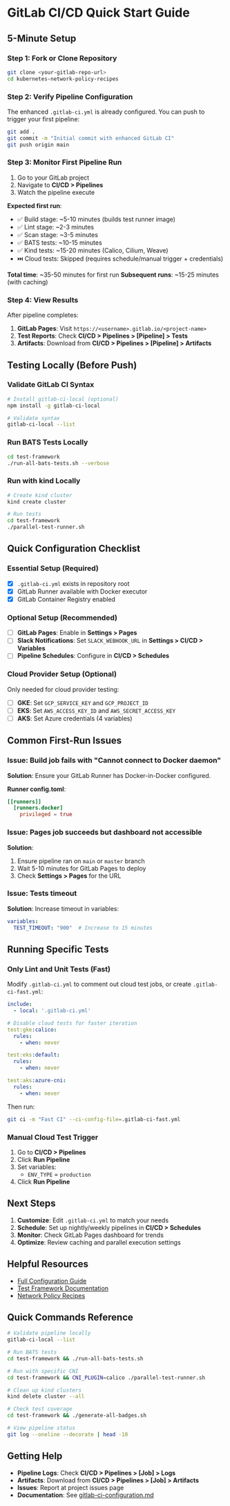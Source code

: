 # GitLab CI/CD Quick Start Guide

## 5-Minute Setup

### Step 1: Fork or Clone Repository

```bash
git clone <your-gitlab-repo-url>
cd kubernetes-network-policy-recipes
```

### Step 2: Verify Pipeline Configuration

The enhanced `.gitlab-ci.yml` is already configured. You can push to trigger your first pipeline:

```bash
git add .
git commit -m "Initial commit with enhanced GitLab CI"
git push origin main
```

### Step 3: Monitor First Pipeline Run

1. Go to your GitLab project
2. Navigate to **CI/CD > Pipelines**
3. Watch the pipeline execute

**Expected first run**:
- ✅ Build stage: ~5-10 minutes (builds test runner image)
- ✅ Lint stage: ~2-3 minutes
- ✅ Scan stage: ~3-5 minutes
- ✅ BATS tests: ~10-15 minutes
- ✅ Kind tests: ~15-20 minutes (Calico, Cilium, Weave)
- ⏭️ Cloud tests: Skipped (requires schedule/manual trigger + credentials)

**Total time**: ~35-50 minutes for first run
**Subsequent runs**: ~15-25 minutes (with caching)

### Step 4: View Results

After pipeline completes:

1. **GitLab Pages**: Visit `https://<username>.gitlab.io/<project-name>`
2. **Test Reports**: Check **CI/CD > Pipelines > [Pipeline] > Tests**
3. **Artifacts**: Download from **CI/CD > Pipelines > [Pipeline] > Artifacts**

## Testing Locally (Before Push)

### Validate GitLab CI Syntax

```bash
# Install gitlab-ci-local (optional)
npm install -g gitlab-ci-local

# Validate syntax
gitlab-ci-local --list
```

### Run BATS Tests Locally

```bash
cd test-framework
./run-all-bats-tests.sh --verbose
```

### Run with kind Locally

```bash
# Create kind cluster
kind create cluster

# Run tests
cd test-framework
./parallel-test-runner.sh
```

## Quick Configuration Checklist

### Essential Setup (Required)

- [x] `.gitlab-ci.yml` exists in repository root
- [x] GitLab Runner available with Docker executor
- [x] GitLab Container Registry enabled

### Optional Setup (Recommended)

- [ ] **GitLab Pages**: Enable in **Settings > Pages**
- [ ] **Slack Notifications**: Set `SLACK_WEBHOOK_URL` in **Settings > CI/CD > Variables**
- [ ] **Pipeline Schedules**: Configure in **CI/CD > Schedules**

### Cloud Provider Setup (Optional)

Only needed for cloud provider testing:

- [ ] **GKE**: Set `GCP_SERVICE_KEY` and `GCP_PROJECT_ID`
- [ ] **EKS**: Set `AWS_ACCESS_KEY_ID` and `AWS_SECRET_ACCESS_KEY`
- [ ] **AKS**: Set Azure credentials (4 variables)

## Common First-Run Issues

### Issue: Build job fails with "Cannot connect to Docker daemon"

**Solution**: Ensure your GitLab Runner has Docker-in-Docker configured.

**Runner config.toml**:
```toml
[[runners]]
  [runners.docker]
    privileged = true
```

### Issue: Pages job succeeds but dashboard not accessible

**Solution**:
1. Ensure pipeline ran on `main` or `master` branch
2. Wait 5-10 minutes for GitLab Pages to deploy
3. Check **Settings > Pages** for the URL

### Issue: Tests timeout

**Solution**: Increase timeout in variables:

```yaml
variables:
  TEST_TIMEOUT: "900"  # Increase to 15 minutes
```

## Running Specific Tests

### Only Lint and Unit Tests (Fast)

Modify `.gitlab-ci.yml` to comment out cloud test jobs, or create `.gitlab-ci-fast.yml`:

```yaml
include:
  - local: '.gitlab-ci.yml'

# Disable cloud tests for faster iteration
test:gke:calico:
  rules:
    - when: never

test:eks:default:
  rules:
    - when: never

test:aks:azure-cni:
  rules:
    - when: never
```

Then run:
```bash
git ci -m "Fast CI" --ci-config-file=.gitlab-ci-fast.yml
```

### Manual Cloud Test Trigger

1. Go to **CI/CD > Pipelines**
2. Click **Run Pipeline**
3. Set variables:
   - `ENV_TYPE` = `production`
4. Click **Run Pipeline**

## Next Steps

1. **Customize**: Edit `.gitlab-ci.yml` to match your needs
2. **Schedule**: Set up nightly/weekly pipelines in **CI/CD > Schedules**
3. **Monitor**: Check GitLab Pages dashboard for trends
4. **Optimize**: Review caching and parallel execution settings

## Helpful Resources

- [Full Configuration Guide](./gitlab-ci-configuration.md)
- [Test Framework Documentation](../test-framework/README.md)
- [Network Policy Recipes](../README.md)

## Quick Commands Reference

```bash
# Validate pipeline locally
gitlab-ci-local --list

# Run BATS tests
cd test-framework && ./run-all-bats-tests.sh

# Run with specific CNI
cd test-framework && CNI_PLUGIN=calico ./parallel-test-runner.sh

# Clean up kind clusters
kind delete cluster --all

# Check test coverage
cd test-framework && ./generate-all-badges.sh

# View pipeline status
git log --oneline --decorate | head -10
```

## Getting Help

- **Pipeline Logs**: Check **CI/CD > Pipelines > [Job] > Logs**
- **Artifacts**: Download from **CI/CD > Pipelines > [Job] > Artifacts**
- **Issues**: Report at project issues page
- **Documentation**: See [gitlab-ci-configuration.md](./gitlab-ci-configuration.md)
